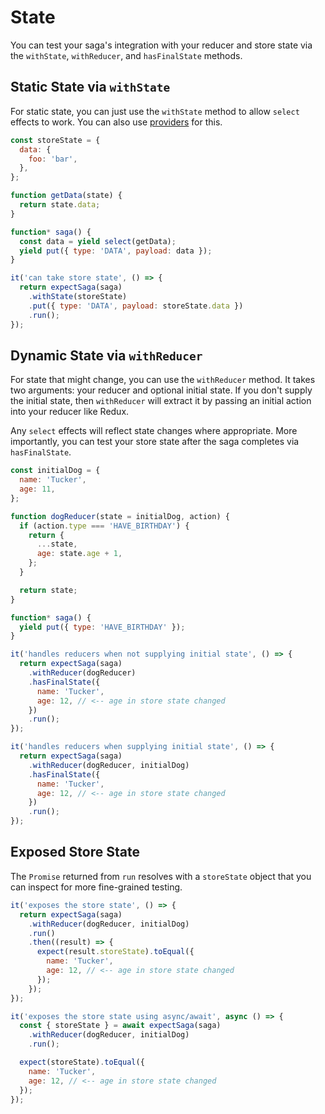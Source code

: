 # State

You can test your saga's integration with your reducer and store state via the
`withState`, `withReducer`, and `hasFinalState` methods.

## Static State via `withState`

For static state, you can just use the `withState` method to allow `select`
effects to work. You can also use
[providers](/integration-testing/mocking/README.md) for this.

```js
const storeState = {
  data: {
    foo: 'bar',
  },
};

function getData(state) {
  return state.data;
}

function* saga() {
  const data = yield select(getData);
  yield put({ type: 'DATA', payload: data });
}

it('can take store state', () => {
  return expectSaga(saga)
    .withState(storeState)
    .put({ type: 'DATA', payload: storeState.data })
    .run();
});
```

## Dynamic State via `withReducer`

For state that might change, you can use the `withReducer` method. It takes two
arguments: your reducer and optional initial state. If you don't supply the
initial state, then `withReducer` will extract it by passing an initial action
into your reducer like Redux.

Any `select` effects will reflect state changes where appropriate. More
importantly, you can test your store state after the saga completes via
`hasFinalState`.

```js
const initialDog = {
  name: 'Tucker',
  age: 11,
};

function dogReducer(state = initialDog, action) {
  if (action.type === 'HAVE_BIRTHDAY') {
    return {
      ...state,
      age: state.age + 1,
    };
  }

  return state;
}

function* saga() {
  yield put({ type: 'HAVE_BIRTHDAY' });
}

it('handles reducers when not supplying initial state', () => {
  return expectSaga(saga)
    .withReducer(dogReducer)
    .hasFinalState({
      name: 'Tucker',
      age: 12, // <-- age in store state changed
    })
    .run();
});

it('handles reducers when supplying initial state', () => {
  return expectSaga(saga)
    .withReducer(dogReducer, initialDog)
    .hasFinalState({
      name: 'Tucker',
      age: 12, // <-- age in store state changed
    })
    .run();
});
```

## Exposed Store State

The `Promise` returned from `run` resolves with a `storeState` object that you
can inspect for more fine-grained testing.

```js
it('exposes the store state', () => {
  return expectSaga(saga)
    .withReducer(dogReducer, initialDog)
    .run()
    .then((result) => {
      expect(result.storeState).toEqual({
        name: 'Tucker',
        age: 12, // <-- age in store state changed
      });
    });
});

it('exposes the store state using async/await', async () => {
  const { storeState } = await expectSaga(saga)
    .withReducer(dogReducer, initialDog)
    .run();

  expect(storeState).toEqual({
    name: 'Tucker',
    age: 12, // <-- age in store state changed
  });
});
```
